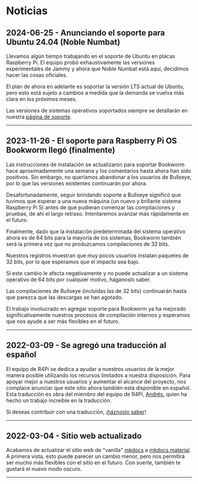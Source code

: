 # Noticias

## 2024-06-25 - Anunciando el soporte para Ubuntu 24.04 (Noble Numbat)

Llevamos algún tiempo trabajando en el soporte de Ubuntu en placas Raspberry Pi.
El equipo probó exhaustivamente las versiones experimentales de Jammy y ahora que Noble Numbat está aquí, decidimos hacer las cosas oficiales.

El plan de ahora en adelante es soportar la versión LTS actual de Ubuntu, pero esto está sujeto a cambios a medida que la demanda se vuelva más clara en los próximos meses.

Las versiones de sistemas operativos soportados siempre se detallarán en nuestra [página de soporte](../../docs/support).

---

## 2023-11-26 - El soporte para Raspberry Pi OS Bookworm llegó (finalmente)

Las instrucciones de instalación se actualizaron para soportar Bookworm hace aproximadamente una semana y los comentarios hasta ahora han sido positivos.
Sin embargo, no queríamos abandonar a los usuarios de Bullseye, por lo que las versiones existentes continuarán por ahora.

Desafortunadamente, seguir brindando soporte a Bullseye significó que tuvimos que esperar a una nueva máquina (un nuevo y brillante sistema Raspberry Pi 5) antes de que pudieran comenzar las compilaciones y pruebas, de ahí el largo retraso. Intentaremos avanzar más rápidamente en el futuro.

Finalmente, dado que la instalación predeterminada del sistema operativo ahora es de 64 bits para la mayoría de los sistemas, Bookworm también será la primera vez que no produzcamos compilaciones de 32 bits.

Nuestros registros muestran que muy pocos usuarios instalan paquetes de 32 bits, por lo que esperamos que el impacto sea bajo.

Si este cambio le afecta negativamente y no puede actualizar a un sistema operativo de 64 bits por cualquier motivo, háganoslo saber.

Las compilaciones de Bullseye (incluidas las de 32 bits) continuarán hasta que parezca que las descargas se han agotado.

El trabajo involucrado en agregar soporte para Bookworm ya ha mejorado significativamente nuestros procesos de compilación internos y esperamos que nos ayude a ser más flexibles en el futuro.

---

## 2022-03-09 - Se agregó una traducción al español

El equipo de R4Pi se dedica a ayudar a nuestros usuarios de la mejor manera posible utilizando los recursos limitados a nuestra disposición. Para apoyar mejor a nuestros usuarios y aumentar el alcance del proyecto, nos complace anunciar que este sitio ahora también está disponible en español. Esta traducción es obra del miembro del equipo de R4Pi, [Andrés](https://mastodon.social/@andresrcs), quien ha hecho un trabajo increíble en la traducción.

Si deseas contribuir con una traducción, ¡[háznoslo saber](https://github.com/r4pi/r4pi.org/issues/new)!

---

## 2022-03-04 - Sitio web actualizado

Acabamos de actualizar el sitio web de "vanilla" [mkdocs](https://www.mkdocs.org/)
a [mkdocs material](https://squidfunk.github.io/mkdocs-material/).
A primera vista, esto puede parecer un cambio menor, pero nos permitirá ser
mucho más flexibles con el sitio en el futuro. Con suerte, también te gustará
el nuevo modo oscuro.

---
